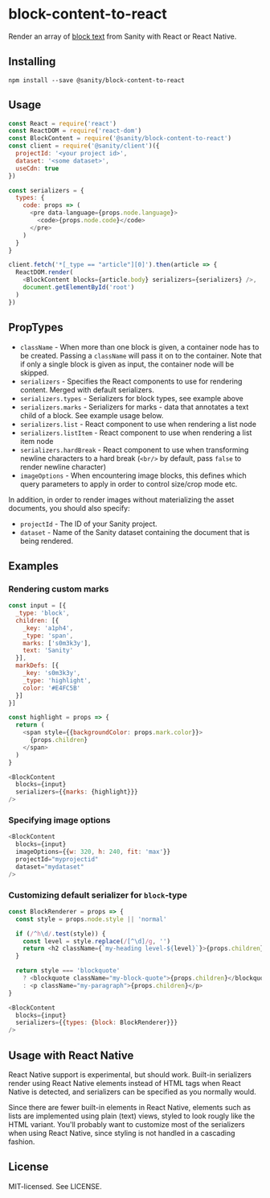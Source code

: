 # block-content-to-react

Render an array of [block text](https://www.sanity.io/docs/schema-types/block-type) from Sanity with React or React Native.

## Installing

```
npm install --save @sanity/block-content-to-react
```

## Usage

```js
const React = require('react')
const ReactDOM = require('react-dom')
const BlockContent = require('@sanity/block-content-to-react')
const client = require('@sanity/client')({
  projectId: '<your project id>',
  dataset: '<some dataset>',
  useCdn: true
})

const serializers = {
  types: {
    code: props => (
      <pre data-language={props.node.language}>
        <code>{props.node.code}</code>
      </pre>
    )
  }
}

client.fetch('*[_type == "article"][0]').then(article => {
  ReactDOM.render(
    <BlockContent blocks={article.body} serializers={serializers} />,
    document.getElementById('root')
  )
})
```

## PropTypes

* `className` - When more than one block is given, a container node has to be created. Passing a `className` will pass it on to the container. Note that if only a single block is given as input, the container node will be skipped.
* `serializers` - Specifies the React components to use for rendering content. Merged with default serializers.
* `serializers.types` - Serializers for block types, see example above
* `serializers.marks` - Serializers for marks - data that annotates a text child of a block. See example usage below.
* `serializers.list` - React component to use when rendering a list node
* `serializers.listItem` - React component to use when rendering a list item node
* `serializers.hardBreak` - React component to use when transforming newline characters to a hard break (`<br/>` by default, pass `false` to render newline character)
* `imageOptions` - When encountering image blocks, this defines which query parameters to apply in order to control size/crop mode etc.

In addition, in order to render images without materializing the asset documents, you should also specify:

* `projectId` - The ID of your Sanity project.
* `dataset` - Name of the Sanity dataset containing the document that is being rendered.

## Examples

### Rendering custom marks

```js
const input = [{
  _type: 'block',
  children: [{
    _key: 'a1ph4',
    _type: 'span',
    marks: ['s0m3k3y'],
    text: 'Sanity'
  }],
  markDefs: [{
    _key: 's0m3k3y',
    _type: 'highlight',
    color: '#E4FC5B'
  }]
}]

const highlight = props => {
  return (
    <span style={{backgroundColor: props.mark.color}}>
      {props.children}
    </span>
  )
}

<BlockContent
  blocks={input}
  serializers={{marks: {highlight}}}
/>
```

### Specifying image options

```js
<BlockContent
  blocks={input}
  imageOptions={{w: 320, h: 240, fit: 'max'}}
  projectId="myprojectid"
  dataset="mydataset"
/>
```

### Customizing default serializer for `block`-type

```js
const BlockRenderer = props => {
  const style = props.node.style || 'normal'

  if (/^h\d/.test(style)) {
    const level = style.replace(/[^\d]/g, '')
    return <h2 className={`my-heading level-${level}`}>{props.children}</h2>
  }

  return style === 'blockquote'
    ? <blockquote className="my-block-quote">{props.children}</blockquote>
    : <p className="my-paragraph">{props.children}</p>
}

<BlockContent
  blocks={input}
  serializers={{types: {block: BlockRenderer}}}
/>
```

## Usage with React Native

React Native support is experimental, but should work. Built-in serializers render using React Native elements instead of HTML tags when React Native is detected, and serializers can be specified as you normally would.

Since there are fewer built-in elements in React Native, elements such as lists are implemented using plain (text) views, styled to look rougly like the HTML variant. You'll probably want to customize most of the serializers when using React Native, since styling is not handled in a cascading fashion.

## License

MIT-licensed. See LICENSE.
